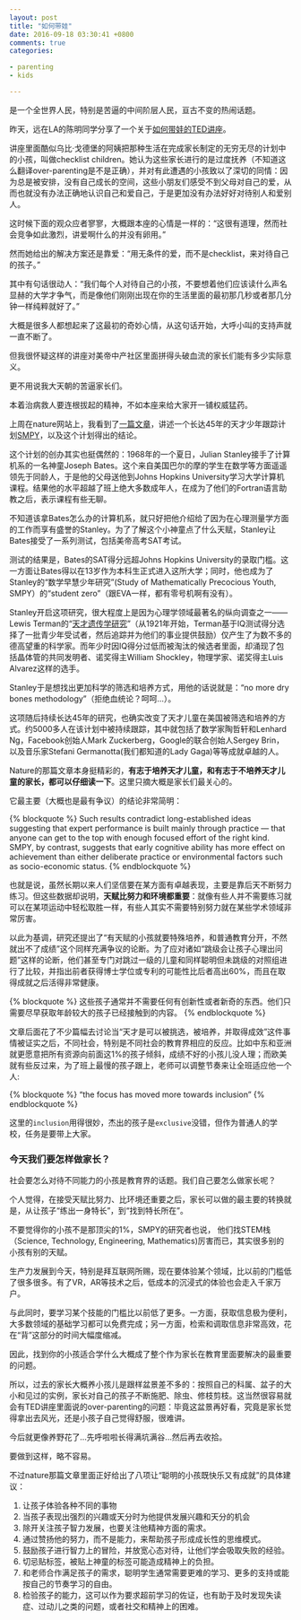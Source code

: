 ```yaml
---
layout: post
title: "如何带娃"
date: 2016-09-18 03:30:41 +0800
comments: true
categories: 

- parenting
- kids

---
```


是一个全世界人民，特别是苦逼的中间阶层人民，亘古不变的热闹话题。

昨天，远在LA的陈明同学分享了一个关于[如何带娃的TED讲座](http://www.ted.com/talks/julie_lythcott_haims_how_to_raise_successful_kids_without_over_parenting?utm_source=newsletter_weekly_2016-09-17&utm_campaign=newsletter_weekly&utm_medium=email&utm_content=talk_of_the_week_button&from=timeline&isappinstalled=0#t-318006)。

讲座里面酷似乌比·戈德堡的阿姨把那种生活在完成家长制定的无穷无尽的计划中的小孩，叫做checklist children。她认为这些家长进行的是过度抚养（不知道这么翻译over-parenting是不是正确），并对有此遭遇的小孩致以了深切的同情：因为总是被安排，没有自己成长的空间，这些小朋友们感受不到父母对自己的爱，从而也就没有办法正确地认识自己和爱自己，于是更加没有办法好好对待别人和爱别人。

这时候下面的观众应者寥寥，大概跟本座的心情是一样的：“这很有道理，然而社会竞争如此激烈，讲爱啊什么的并没有卵用。”

然而她给出的解决方案还是靠爱：“用无条件的爱，而不是checklist，来对待自己的孩子。”

其中有句话很动人：“我们每个人对待自己的小孩，不要想着他们应该读什么声名显赫的大学才争气，而是像他们刚刚出现在你的生活里面的最初那几秒或者那几分钟一样纯粹就好了。”

大概是很多人都想起来了这最初的奇妙心情，从这句话开始，大呼小叫的支持声就一直不断了。

但我很怀疑这样的讲座对美帝中产社区里面拼得头破血流的家长们能有多少实际意义。

更不用说我大天朝的苦逼家长们。

本着治病救人要连根拔起的精神，不如本座来给大家开一铺权威猛药。

上周在nature网站上，我看到了[一篇文章](http://www.nature.com/news/how-to-raise-a-genius-lessons-from-a-45-year-study-of-super-smart-children-1.20537)，讲述一个长达45年的天才少年跟踪计划[SMPY](https://my.vanderbilt.edu/smpy)，以及这个计划得出的结论。

这个计划的创办其实也挺偶然的：1968年的一个夏日，Julian Stanley接手了计算机系的一名神童Joseph Bates。这个来自美国巴尔的摩的学生在数学等方面遥遥领先于同龄人，于是他的父母送他到Johns Hopkins University学习大学计算机课程。结果他的水平超越了班上绝大多数成年人，在成为了他们的Fortran语言助教之后，表示课程有些无聊。

不知道该拿Bates怎么办的计算机系，就只好把他介绍给了因为在心理测量学方面的工作而享有盛誉的Stanley。为了了解这个小神童点了什么天赋，Stanley让Bates接受了一系列测试，包括美帝高考SAT考试。

测试的结果是，Bates的SAT得分远超Johns Hopkins University的录取门槛。这一方面让Bates得以在13岁作为本科生正式进入这所大学；同时，他也成为了Stanley的“数学早慧少年研究”(Study of Mathematically Precocious Youth, SMPY）的“student zero”（跟EVA一样，都有零号机啊有没有）。

Stanley开启这项研究，很大程度上是因为心理学领域最著名的纵向调查之一——Lewis Terman的“[天才遗传学研究](http://www.nature.com/news/long-term-research-slow-science-1.12623)”（从1921年开始，Terman基于IQ测试得分选择了一批青少年受试者，然后追踪并为他们的事业提供鼓励）仅产生了为数不多的德高望重的科学家。而年少时因IQ得分过低而被淘汰的候选者里面，却涌现了包括晶体管的共同发明者、诺奖得主William Shockley，物理学家、诺奖得主Luis Alvarez这样的选手。

Stanley于是想找出更加科学的筛选和培养方式，用他的话说就是：“no more dry bones methodology”（拒绝血统论？呵呵...）。

这项随后持续长达45年的研究，也确实改变了天才儿童在美国被筛选和培养的方式。约5000多人在该计划中被持续跟踪，其中就包括了数学家陶哲轩和Lenhard Ng，Facebook创始人Mark Zuckerberg，Google的联合创始人Sergey Brin，以及音乐家Stefani Germanotta(我们都知道的Lady Gaga)等等成就卓越的人。

Nature的那篇文章本身挺精彩的，**有志于培养天才儿童，和有志于不培养天才儿童的家长，都可以仔细读一下**。这里只摘大概是家长们最关心的。

它最主要（大概也是最有争议）的结论非常简明：


{% blockquote %}
Such results contradict long-established ideas suggesting that expert performance is built mainly through practice — that anyone can get to the top with enough focused effort of the right kind. SMPY, by contrast, suggests that early cognitive ability has more effect on achievement than either deliberate practice or environmental factors such as socio-economic status.
{% endblockquote %}

也就是说，虽然长期以来人们坚信要在某方面有卓越表现，主要是靠后天不断努力练习。但这些数据却说明，**天赋比努力和环境都重要**：就像有些人并不需要练习就可以在某项运动中轻松取胜一样，有些人其实不需要特别努力就在某些学术领域非常厉害。

以此为基调，研究还提出了“有天赋的小孩就要特殊培养，和普通教育分开，不然就出不了成绩”这个同样充满争议的论断。为了应对诸如“跳级会让孩子心理出问题”这样的论断，他们甚至专门对跳过一级的儿童和同样聪明但未跳级的对照组进行了比较，并指出前者获得博士学位或专利的可能性比后者高出60%，而且在取得成就之后活得非常健康。


{% blockquote %}
这些孩子通常并不需要任何有创新性或者新奇的东西。他们只需要尽早获取年龄较大的孩子已经接触到的内容。
{% endblockquote %}

文章后面花了不少篇幅去讨论当“天才是可以被挑选，被培养，并取得成效”这件事情被证实之后，不同社会，特别是不同社会的教育界相应的反应。比如中东和亚洲就更愿意把所有资源向前面这1%的孩子倾斜，成绩不好的小孩儿没人理；而欧美就有些反过来，为了班上最慢的孩子跟上，老师可以调整节奏来让全班适应他一个人:

{% blockquote %}
“the focus has moved more towards inclusion”
{% endblockquote %}

这里的`inclusion`用得很妙，杰出的孩子是`exclusive`没错，但作为普通人的学校，任务是要带上大家。

### 今天我们要怎样做家长？

社会要怎么对待不同能力的小孩是教育界的话题。我们自己要怎么做家长呢？

个人觉得，在接受天赋比努力、比环境还重要之后，家长可以做的最主要的转换就是，从让孩子“练出一身特长”，到“找到特长所在”。

不要觉得你的小孩不是那顶尖的1%，SMPY的研究者也说， 他们找STEM栈（Science, Technology, Engineering, Mathematics)厉害而已，其实很多别的小孩有别的天赋。

生产力发展到今天，特别是拜互联网所赐，现在要体验某个领域，比以前的门槛低了很多很多。有了VR，AR等技术之后，低成本的沉浸式的体验也会走入千家万户。

与此同时，要学习某个技能的门槛比以前低了更多。一方面，获取信息极为便利，大多数领域的基础学习都可以免费完成；另一方面，检索和调取信息非常高效，花在“背”这部分的时间大幅度缩减。

因此，找到你的小孩适合学什么大概成了整个作为家长在教育里面要解决的最重要的问题。

所以，过去的家长大概养小孩儿是跟样盆景差不多的：按照自己的科属、盆子的大小和见过的实例，家长对自己的孩子不断施肥、除虫、修枝剪枝。这当然很容易就会有TED讲座里面说的over-parenting的问题：毕竟这盆景再好看，究竟是家长觉得拿出去风光，还是小孩子自己觉得舒服，很难讲。

今后就更像养野花了...先呼啦啦长得满坑满谷...然后再去收拾。

要做到这样，略不容易。

不过nature那篇文章里面正好给出了八项让“聪明的小孩既快乐又有成就”的具体建议：

1. 让孩子体验各种不同的事物
2. 当孩子表现出强烈的兴趣或天分时为他提供发展兴趣和天分的机会
3. 除开关注孩子智力发展，也要关注他精神方面的需求。
4. 通过赞扬他的努力，而不是能力，来帮助孩子形成成长性的思维模式。
5. 鼓励孩子进行智力上的冒险，并放宽心态对待，让他们学会吸取失败的经验。
6. 切忌贴标签，被贴上神童的标签可能造成精神上的负担。
7. 和老师合作满足孩子的需求，聪明学生通常需要更难的学习、更多的支持或能按自己的节奏学习的自由。
8. 检验孩子的能力，这可以作为要求超前学习的佐证，也有助于及时发现失读症、过动儿之类的问题，或者社交和精神上的困难。

